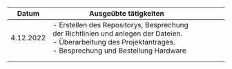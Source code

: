 | Datum     | Ausgeübte tätigkeiten                                                                                                                                        |   |   |   |
|-----------|--------------------------------------------------------------------------------------------------------------------------------------------------------------|---|---|---|
| 4.12.2022 | - Erstellen des Repositorys, Besprechung der Richtlinien und anlegen der Dateien. <br> - Überarbeitung des Projektantrages. <br> - Besprechung und Bestellung Hardware |   |   |   |
|           |                                                                                                                                                              |   |   |   |
|           |                                                                                                                                                              |   |   |   |


